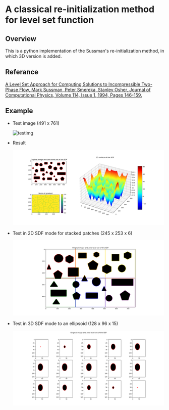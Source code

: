 # A classical re-initialization method for level set function

## Overview
This is a python implementation of the Sussman's re-initialization method, in which 3D version is added.

## Referance
[A Level Set Approach for Computing Solutions to Incompressible Two-Phase Flow, Mark Sussman, Peter Smereka, Stanley Osher, Journal of Computational Physics, Volume 114, Issue 1, 1994, Pages 146-159.](<https://doi.org/10.1006/jcph.1994.1155>)

## Example
- Test image (491 x 761)
    
    <img title="testimg" src="https://i.stack.imgur.com/7Qnug.jpg" width="600"> </img>

- Result

    <img title="testimg" src="results/1100-10Mar-2021.png" width="600"> </img>

- Test in 2D SDF mode for stacked patches (245 x 253 x 6)

    <img title="testimg" src="results/1156-10Mar-2021_2D.png" width="600"> </img>

- Test in 3D SDF mode to an ellipsoid (128 x 96 x 15)
    
    <img title="testimg" src="results/1401-10Mar-2021_3D.png" width="600"> </img>